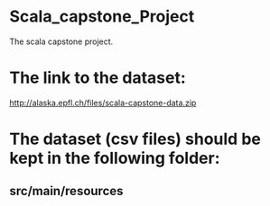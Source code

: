 # Scala_capstone_Project
The scala capstone project. 

# The link to the dataset:
http://alaska.epfl.ch/files/scala-capstone-data.zip

# The dataset (csv files) should be kept in the following folder:
## src/main/resources